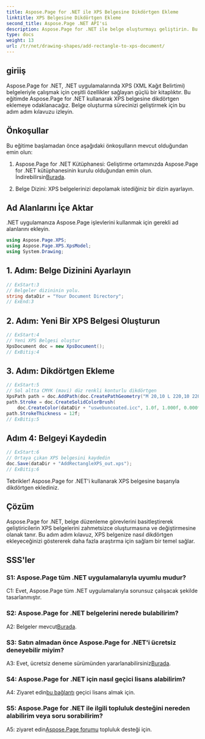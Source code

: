 ```yaml
---
title: Aspose.Page for .NET ile XPS Belgesine Dikdörtgen Ekleme
linktitle: XPS Belgesine Dikdörtgen Ekleme
second_title: Aspose.Page .NET API'si
description: Aspose.Page for .NET ile belge oluşturmayı geliştirin. Bu adım adım eğitimde XPS belgelerine nasıl dikdörtgen ekleyeceğinizi öğrenin.
type: docs
weight: 13
url: /tr/net/drawing-shapes/add-rectangle-to-xps-document/
---
```

## giriiş

Aspose.Page for .NET, .NET uygulamalarında XPS (XML Kağıt Belirtimi) belgeleriyle çalışmak için çeşitli özellikler sağlayan güçlü bir kitaplıktır. Bu eğitimde Aspose.Page for .NET kullanarak XPS belgesine dikdörtgen eklemeye odaklanacağız. Belge oluşturma sürecinizi geliştirmek için bu adım adım kılavuzu izleyin.

## Önkoşullar

Bu eğitime başlamadan önce aşağıdaki önkoşulların mevcut olduğundan emin olun:

1.  Aspose.Page for .NET Kütüphanesi: Geliştirme ortamınızda Aspose.Page for .NET kütüphanesinin kurulu olduğundan emin olun. İndirebilirsin[Burada](https://releases.aspose.com/page/net/).

2. Belge Dizini: XPS belgelerinizi depolamak istediğiniz bir dizin ayarlayın.

## Ad Alanlarını İçe Aktar

.NET uygulamanıza Aspose.Page işlevlerini kullanmak için gerekli ad alanlarını ekleyin.

```csharp
using Aspose.Page.XPS;
using Aspose.Page.XPS.XpsModel;
using System.Drawing;
```

## 1. Adım: Belge Dizinini Ayarlayın

```csharp
// ExStart:3
// Belgeler dizininin yolu.
string dataDir = "Your Document Directory";
// ExEnd:3
```

## 2. Adım: Yeni Bir XPS Belgesi Oluşturun

```csharp
// ExStart:4
// Yeni XPS Belgesi oluştur
XpsDocument doc = new XpsDocument();
// ExBitiş:4
```

## 3. Adım: Dikdörtgen Ekleme

```csharp
// ExStart:5
// Sol altta CMYK (mavi) düz renkli konturlu dikdörtgen
XpsPath path = doc.AddPath(doc.CreatePathGeometry("M 20,10 L 220,10 220,100 20,100 Z"));
path.Stroke = doc.CreateSolidColorBrush(
    doc.CreateColor(dataDir + "uswebuncoated.icc", 1.0f, 1.000f, 0.000f, 0.000f, 0.000f));
path.StrokeThickness = 12f;
// ExBitiş:5
```

## Adım 4: Belgeyi Kaydedin

```csharp
// ExStart:6
// Ortaya çıkan XPS belgesini kaydedin
doc.Save(dataDir + "AddRectangleXPS_out.xps");
// ExBitiş:6
```

Tebrikler! Aspose.Page for .NET'i kullanarak XPS belgesine başarıyla dikdörtgen eklediniz.

## Çözüm

Aspose.Page for .NET, belge düzenleme görevlerini basitleştirerek geliştiricilerin XPS belgelerini zahmetsizce oluşturmasına ve değiştirmesine olanak tanır. Bu adım adım kılavuz, XPS belgenize nasıl dikdörtgen ekleyeceğinizi göstererek daha fazla araştırma için sağlam bir temel sağlar.

## SSS'ler

### S1: Aspose.Page tüm .NET uygulamalarıyla uyumlu mudur?

C1: Evet, Aspose.Page tüm .NET uygulamalarıyla sorunsuz çalışacak şekilde tasarlanmıştır.

### S2: Aspose.Page for .NET belgelerini nerede bulabilirim?

 A2: Belgeler mevcut[Burada](https://reference.aspose.com/page/net/).

### S3: Satın almadan önce Aspose.Page for .NET'i ücretsiz deneyebilir miyim?

 A3: Evet, ücretsiz deneme sürümünden yararlanabilirsiniz[Burada](https://releases.aspose.com/).

### S4: Aspose.Page for .NET için nasıl geçici lisans alabilirim?

 A4: Ziyaret edin[bu bağlantı](https://purchase.aspose.com/temporary-license/) geçici lisans almak için.

### S5: Aspose.Page for .NET ile ilgili topluluk desteğini nereden alabilirim veya soru sorabilirim?

 A5: ziyaret edin[Aspose.Page forumu](https://forum.aspose.com/c/page/39) topluluk desteği için.
